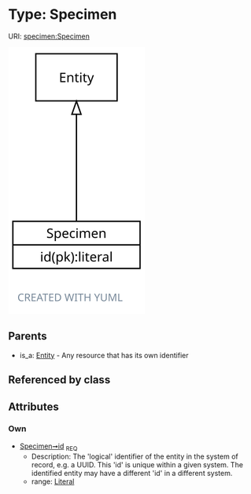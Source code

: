 
# Type: Specimen




URI: [specimen:Specimen](https://ccdh.org/specimen/Specimen)


![img](images/Specimen.svg)

## Parents

 *  is_a: [Entity](Entity.md) - Any resource that has its own identifier

## Referenced by class


## Attributes


### Own

 * [Specimen➞id](Specimen_id.md)  <sub>REQ</sub>
    * Description: The 'logical' identifier of the entity in the system of record, e.g. a UUID.  This 'id' is unique within a given system. The identified entity may have a different 'id' in a different system.
    * range: [Literal](types/Literal.md)
